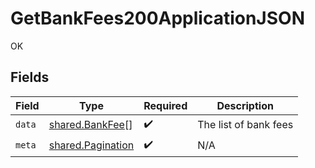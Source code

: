 # GetBankFees200ApplicationJSON

OK


## Fields

| Field                                                  | Type                                                   | Required                                               | Description                                            |
| ------------------------------------------------------ | ------------------------------------------------------ | ------------------------------------------------------ | ------------------------------------------------------ |
| `data`                                                 | [shared.BankFee](../../models/shared/bankfee.md)[]     | :heavy_check_mark:                                     | The list of bank fees                                  |
| `meta`                                                 | [shared.Pagination](../../models/shared/pagination.md) | :heavy_check_mark:                                     | N/A                                                    |